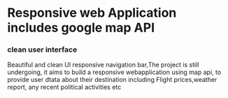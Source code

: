 # Responsive web Application includes google map API 

### clean user interface
Beautiful and clean UI responsive navigation bar,The project is still undergoing, it aims to build a responsive webapplication using map api, to provide user dtata about their destination including Flight prices,weather report, any recent political activities etc



